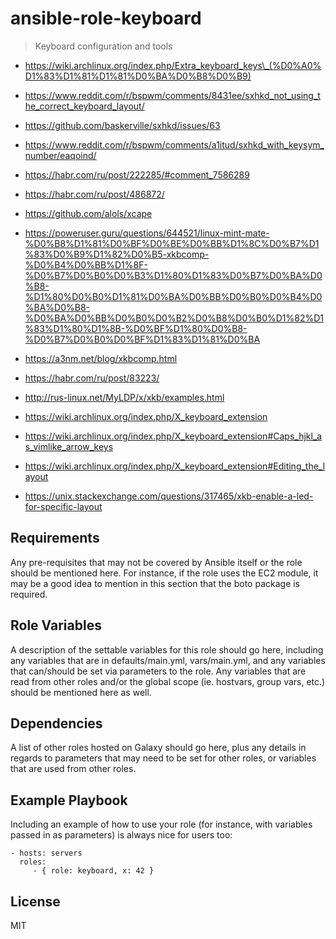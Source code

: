 # ansible-role-keyboard

> Keyboard configuration and tools

- https://wiki.archlinux.org/index.php/Extra_keyboard_keys\_(%D0%A0%D1%83%D1%81%D1%81%D0%BA%D0%B8%D0%B9)

- https://www.reddit.com/r/bspwm/comments/8431ee/sxhkd_not_using_the_correct_keyboard_layout/

- https://github.com/baskerville/sxhkd/issues/63

- https://www.reddit.com/r/bspwm/comments/a1itud/sxhkd_with_keysym_number/eaqoind/

- https://habr.com/ru/post/222285/#comment_7586289

- https://habr.com/ru/post/486872/

- https://github.com/alols/xcape

- https://poweruser.guru/questions/644521/linux-mint-mate-%D0%B8%D1%81%D0%BF%D0%BE%D0%BB%D1%8C%D0%B7%D1%83%D0%B9%D1%82%D0%B5-xkbcomp-%D0%B4%D0%BB%D1%8F-%D0%B7%D0%B0%D0%B3%D1%80%D1%83%D0%B7%D0%BA%D0%B8-%D1%80%D0%B0%D1%81%D0%BA%D0%BB%D0%B0%D0%B4%D0%BA%D0%B8-%D0%BA%D0%BB%D0%B0%D0%B2%D0%B8%D0%B0%D1%82%D1%83%D1%80%D1%8B-%D0%BF%D1%80%D0%B8-%D0%B7%D0%B0%D0%BF%D1%83%D1%81%D0%BA

- https://a3nm.net/blog/xkbcomp.html

- https://habr.com/ru/post/83223/

- http://rus-linux.net/MyLDP/x/xkb/examples.html

- https://wiki.archlinux.org/index.php/X_keyboard_extension

- https://wiki.archlinux.org/index.php/X_keyboard_extension#Caps_hjkl_as_vimlike_arrow_keys

- https://wiki.archlinux.org/index.php/X_keyboard_extension#Editing_the_layout

- https://unix.stackexchange.com/questions/317465/xkb-enable-a-led-for-specific-layout

## Requirements

Any pre-requisites that may not be covered by Ansible itself or the role should be mentioned here. For instance, if the
role uses the EC2 module, it may be a good idea to mention in this section that the boto package is required.

## Role Variables

A description of the settable variables for this role should go here, including any variables that are in
defaults/main.yml, vars/main.yml, and any variables that can/should be set via parameters to the role. Any variables
that are read from other roles and/or the global scope (ie. hostvars, group vars, etc.) should be mentioned here as
well.

## Dependencies

A list of other roles hosted on Galaxy should go here, plus any details in regards to parameters that may need to be set
for other roles, or variables that are used from other roles.

## Example Playbook

Including an example of how to use your role (for instance, with variables passed in as parameters) is always nice for
users too:

```
- hosts: servers
  roles:
     - { role: keyboard, x: 42 }
```

## License

MIT
